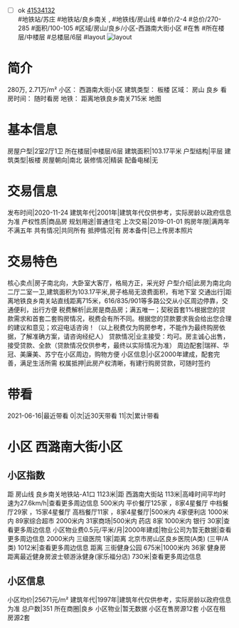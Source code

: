 - [ ] ok [41534132](https://bj.5i5j.com/ershoufang/41534132.html)  
 #地铁站/苏庄 #地铁站/良乡南关 ,  #地铁线/房山线
#单价/2-4 #总价/270-285 #面积/100-105   #区域/房山/良乡/小区-西潞南大街小区 #在售 #所在楼层/中楼层 #总楼层/6层 #layout 
![layout](http://image2.5i5j.com//group1/M00/21/2E/CgqJMlzCtfuAHmHeAAo-GIVB7JY134.JPG_P5.jpg) 
# 简介 
 280万,  2.71万/m² 
小区： 西潞南大街小区
建筑类型： 板楼
区域： 房山 良乡
看房时间： 随时看房
地铁： 距离地铁良乡南关715米 地图
# 基本信息 
 房屋户型|2室2厅1卫
所在楼层|中楼层/6层
建筑面积|103.17平米
户型结构|平层
建筑类型|板楼
房屋朝向|南北
装修情况|精装
配备电梯|无
# 交易信息 
 发布时间|2020-11-24
建筑年代|2001年|建筑年代仅供参考，实际房龄以政府信息为准
产权性质|商品房
规划用途|普通住宅
上次交易|2019-01-01
购房年限|满两年不满五年
共有情况|共同所有
抵押情况|有
房本备件|已上传房本照片
# 交易特色 
 核心卖点|房子南北向，大卧室大客厅，格局方正，采光好
户型介绍|此房为南北向二厅二室一卫,建筑面积为103.17平米,房子格局无浪费面积，有地下室
交通出行|距离地铁良乡南关站直线距离715米，616/835/901等多路公交从小区周边停靠，交通便利，出行方便
税费解析|此房是商品房；满五唯一；契税首套1%根据您的贷款需求和首套二套购房情况，税费会有所不同。根据您的贷款要求我会给出您合理的建议和意见；欢迎电话咨询！（以上税费仅为购房参考，不能作为最终购房依据，了解准确方案，请咨询经纪人）
贷款情况|业主接受：均可。房主诚心出售，接受贷款、全款（贷款情况仅供参考，最终以实际情况为准）
周边配套|瑞祥、华冠、美廉美、苏宁在小区周边，购物方便
小区信息|小区2000年建成，配套完善，满足生活所需
权属抵押|此房产权清晰，有建行购房贷款，可随时签约
# 带看 
 2021-06-16|最近带看	 0|次|近30天带看	 11|次|累计带看
# 小区 西潞南大街小区
## 小区指数 
 距 房山线 良乡南关地铁站-A1口 1123米|距 西潞南大街站 113米|高峰时间平均时速为27.6km/h|查看更多周边信息
500米内 平价餐厅125家 ，8家4星餐厅
中档餐厅29家 ，15家4星餐厅
高档餐厅11家 ，8家4星餐厅|500米内 4家便利店
1000米内 89家综合超市
2000米内 31家商场|500米内 药店 8家
1000米内 银行 30家|查看更多周边信息
小区物业费0.5元/平米/月|2000年建成|物业公司为暂无数据|查看更多周边信息
2000米内 三级医院 1家|距离 北京市房山区良乡医院(A类) (三甲/A类) 1012米|查看更多周边信息
距离 三街健身公园 675米|1000米内 36家 健身房
距离最近健身房波士顿游泳健身(家乐福分店) 730米|查看更多周边信息
## 小区信息 
 小区均价|25671元/m²
建筑年代|1997年|建筑年代仅供参考，实际房龄以政府信息为准
总户数|351
所在商圈|良乡
小区物业|暂无数据
小区在售房源12套
小区在租房源2套
